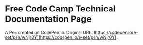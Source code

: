 # Free Code Camp Technical Documentation Page

A Pen created on CodePen.io. Original URL: [https://codepen.io/e-set/pen/wNjrOY](https://codepen.io/e-set/pen/wNjrOY).


